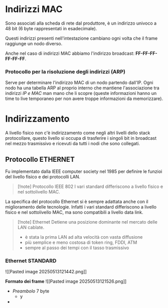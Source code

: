 # Indirizzi MAC
Sono associati alla scheda di rete dal produttore, è un indirizzo univoco a 48 bit (6 byte rappresentati in esadecimale).

Questi indirizzi presenti nell'intestazione cambiano ogni volta che il frame raggiunge un nodo diverso.

Anche nel caso di indirizzi MAC abbiamo l'indirizzo broadcast: **FF-FF-FF-FF-FF-FF**.
### Protocollo per la risoluzione degli indirizzi (ARP)

Serve per determinare l'indirizzo MAC di un nodo partendo dall'IP. 
Ogni nodo ha una tabella ARP al proprio interno che mantiene l'associazione tra indirizzi *IP e MAC* man mano che li scopre (queste informazioni hanno un time to live temporaneo per non avere troppe informazioni da memorizzare).

# Indirizzamento

A livello fisico non c'è indirizzamento come negli altri livelli dello stack protocollare, questo livello si occupa di trasferire i singoli bit in broadcast nel mezzo trasmissivo e ricevuti da tutti i nodi che sono collegati.

## Protocollo ETHERNET
Fu implementato dalla IEEE computer society nel 1985 per definire le funzioi del livello fisico e dei protocolli LAN.

>[!note] Protocollo IEEE 802
>I vari standard differiscono a livello fisico e nel sottolivello MAC.

La specifica del protocollo Ethernet si è sempre adattata anche con il miglioramento delle tecnologie. Infatti i vari standard differiscono a livello fisico e nel sottolivello MAC, ma sono compatibili a livello data link.

>[!note] Ethernet
>Detiene una posizione dominante nel mercato delle LAN cablate.
>- è stata la prima LAN ad alta velocità con vasta diffusione
>- più semplice e meno costosa di token ring, FDDI, ATM
>- sempre al passo dei tempi con il tasso trasmissivo

### Ethernet STANDARD
![[Pasted image 20250513121442.png]]

**Formato dei frame**
![[Pasted image 20250513121526.png]]
- *Preambolo* 7 byte
	- y
- 